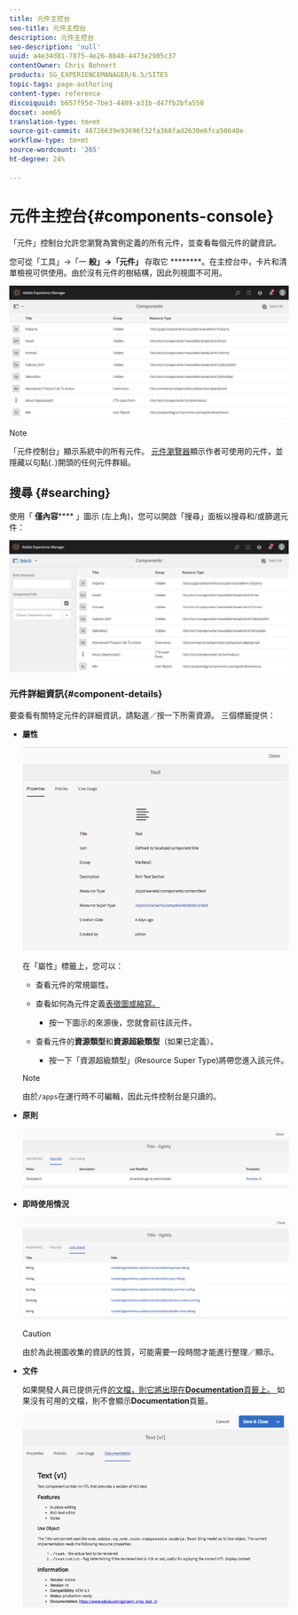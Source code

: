 ```yaml
---
title: 元件主控台
seo-title: 元件主控台
description: 元件主控台
seo-description: 'null'
uuid: a4e34d81-7875-4e26-8b48-4473e2905c37
contentOwner: Chris Bohnert
products: SG_EXPERIENCEMANAGER/6.5/SITES
topic-tags: page-authoring
content-type: reference
discoiquuid: b657f95d-7be3-4409-a31b-d47fb2bfa550
docset: aem65
translation-type: tm+mt
source-git-commit: 48726639e93696f32fa368fad2630e6fca50640e
workflow-type: tm+mt
source-wordcount: '265'
ht-degree: 24%

---
```



# 元件主控台{#components-console}

「元件」控制台允許您瀏覽為實例定義的所有元件，並查看每個元件的鍵資訊。

您可從「工具」->「一 **般」->「元件」** 存取它 ********。在主控台中，卡片和清單檢視可供使用。由於沒有元件的樹結構，因此列視圖不可用。

![screen-shot_2019-03-05at113145](assets/screen-shot_2019-03-05at113145.png)

>[!NOTE]
>
>「元件控制台」顯示系統中的所有元件。 [元件瀏覽器](/help/sites-authoring/author-environment-tools.md#components-browser)顯示作者可使用的元件，並隱藏以句點(`.`)開頭的任何元件群組。

## 搜尋 {#searching}

使用「 **僅內容****** 」圖示 (左上角)，您可以開啟「搜尋」面板以搜尋和/或篩選元件：

![screen-shot_2019-03-05at113251](assets/screen-shot_2019-03-05at113251.png)

### 元件詳細資訊{#component-details}

要查看有關特定元件的詳細資訊，請點選／按一下所需資源。 三個標籤提供：

* **屬性**

   ![screen_shot_2018-03-27at165847](assets/screen_shot_2018-03-27at165847.png)

   在「屬性」標籤上，您可以：

   * 查看元件的常規屬性。
   * 查看如何為元件定義[表徵圖或縮寫。](/help/sites-developing/components-basics.md#component-icon-in-touch-ui)

      * 按一下圖示的來源後，您就會前往該元件。
   * 查看元件的&#x200B;**資源類型**&#x200B;和&#x200B;**資源超級類型**（如果已定義）。

      * 按一下「資源超級類型」(Resource Super Type)將帶您進入該元件。
   >[!NOTE]
   >
   >由於`/apps`在運行時不可編輯，因此元件控制台是只讀的。

* **原則**

   ![chlimage_1-169](assets/chlimage_1-169.png)

* **即時使用情況**

   ![chlimage_1-170](assets/chlimage_1-170.png)

   >[!CAUTION]
   >
   >由於為此視圖收集的資訊的性質，可能需要一段時間才能進行整理／顯示。

* **文件**

   如果開發人員已提供元件[的文檔，則它將出現在&#x200B;**Documentation**&#x200B;頁籤上。 ](/help/sites-developing/developing-components.md#documenting-your-component)如果沒有可用的文檔，則不會顯示&#x200B;**Documentation**&#x200B;頁籤。

   ![chlimage_1-171](assets/chlimage_1-171.png)

